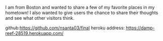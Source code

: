 I am from Boston and wanted to share a few of my favorite places in my hometown! I also wanted to give users the chance to share their thoughts and see what other visitors think.

github:https://github.com/nsanta03/final
heroku address: https://damp-reef-28519.herokuapp.com/